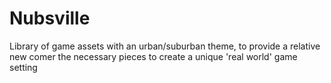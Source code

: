# Nubsville

Library of game assets with an urban/suburban theme, to provide a relative new comer the necessary pieces to create a unique 'real world' game setting 

